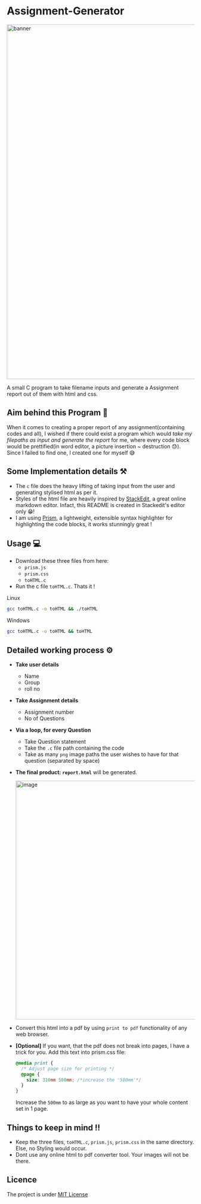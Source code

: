 ﻿# Assignment-Generator
<img width="948" alt="banner" src="https://github.com/Abhijit004/Assignment-Generator/assets/133393475/7ee36ac7-7925-4e39-8853-834c9b66b466">

A small C program to take filename inputs and generate a Assignment report out of them with html and css.
## Aim behind this Program :gem:
When it comes to creating a proper report of any assignment(containing codes and all), I wished if there could exist a program which would _take my filepaths as input and generate the report_ for me, where every code block would be prettified(in word editor, a picture insertion ~ destruction :sweat:). Since I failed to find one, I created one for myself :sweat_smile:

## Some Implementation details :hammer_and_pick:
* The `c` file does the heavy lifting of taking input from the user and generating stylised html as per it. 
* Styles of the html file are heavily inspired by [StackEdit](https://stackedit.io/), a great online markdown editor. Infact, this README is created in Stackedit's editor only :grin:!
* I am using [Prism](https://prismjs.com/),  a lightweight, extensible syntax highlighter for highlighting the code blocks, it works stunningly great !
## Usage :computer:
* Download these three files from here:
  * `prism.js`
  * `prism.css`
  * `toHTML.c`
* Run the c file `toHTML.c`. Thats it !

Linux
```bash
gcc toHTML.c -o toHTML && ./toHTML
```
Windows
```bash
gcc toHTML.c -o toHTML && toHTML
```

## Detailed working process :gear:
* **Take user details**
  * Name
  * Group
  * roll no
* **Take Assignment details**
  * Assignment number
  * No of Questions
* **Via a loop, for every Question**
  * Take Question statement
  * Take the `.c` file path containing the code
  * Take as many `png` image paths the user wishes to have for that question (separated by space)
* **The final product: `report.html`** will be generated.

  <img width="638" alt="image" src="https://github.com/Abhijit004/Assignment-Generator/assets/133393475/36bb9b94-9d75-4b6a-a009-52fc9e976db6">

* Convert this html into a pdf by using `print to pdf` functionality of any web browser.
* **[Optional]** If you want, that the pdf does not break into pages, I have a trick for you. Add this text into prism.css file:
  ```css
  @media print {
    /* Adjust page size for printing */
    @page {
      size: 310mm 500mm; /*increase the '500mm'*/
    }
  }
  ```
  Increase the `500mm` to as large as you want to have your whole content set in 1 page.
## Things to keep in mind :bangbang:
* Keep the three files, `toHTML.c`, `prism.js`, `prism.css` in the same directory. Else, no Styling would occur.
* Dont use any online html to pdf converter tool. Your images will not be there.

## Licence
The project is under [MIT License](./LICENSE)

